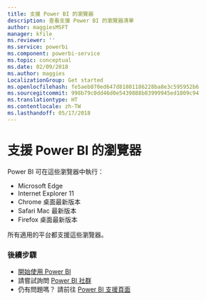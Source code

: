 ```yaml
---
title: 支援 Power BI 的瀏覽器
description: 查看支援 Power BI 的瀏覽器清單
author: maggiesMSFT
manager: kfile
ms.reviewer: ''
ms.service: powerbi
ms.component: powerbi-service
ms.topic: conceptual
ms.date: 02/09/2018
ms.author: maggies
LocalizationGroup: Get started
ms.openlocfilehash: fe5aeb070ed647d81801186228ba8e3c595952b6
ms.sourcegitcommit: 998b79c0dd46d0e5439888b83999945ed1809c94
ms.translationtype: HT
ms.contentlocale: zh-TW
ms.lasthandoff: 05/17/2018
---
```

# <a name="supported-browsers-for-power-bi"></a>支援 Power BI 的瀏覽器
Power BI 可在這些瀏覽器中執行：

* Microsoft Edge
* Internet Explorer 11
* Chrome 桌面最新版本
* Safari Mac 最新版本
* Firefox 桌面最新版本

所有適用的平台都支援這些瀏覽器。

### <a name="next-steps"></a>後續步驟
* [開始使用 Power BI](service-get-started.md)
* 請嘗試詢問 [Power BI 社群](http://community.powerbi.com/)
* 仍有問題嗎？ 請前往 [Power BI 支援頁面](https://powerbi.microsoft.com/support/)

